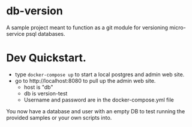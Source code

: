 # db-version

A sample project meant to function as a git module for versioning micro-service psql databases.

# Dev Quickstart.

 * type `docker-compose up` to start a local postgres and admin web site.
 * go to http://localhost:8080 to pull up the admin web site.
    * host is "db"
    * db is version-test
    * Username and password are in the docker-compose.yml file

You now have a database and user with an empty DB to test running the provided samples or your
own scripts into.


